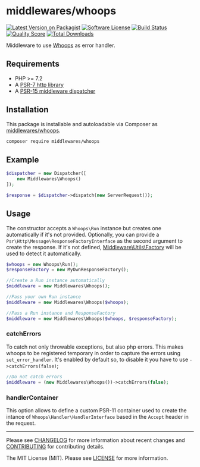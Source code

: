# middlewares/whoops

[![Latest Version on Packagist][ico-version]][link-packagist]
[![Software License][ico-license]](LICENSE)
[![Build Status][ico-travis]][link-travis]
[![Quality Score][ico-scrutinizer]][link-scrutinizer]
[![Total Downloads][ico-downloads]][link-downloads]

Middleware to use [Whoops](https://github.com/filp/whoops) as error handler.

## Requirements

* PHP >= 7.2
* A [PSR-7 http library](https://github.com/middlewares/awesome-psr15-middlewares#psr-7-implementations)
* A [PSR-15 middleware dispatcher](https://github.com/middlewares/awesome-psr15-middlewares#dispatcher)

## Installation

This package is installable and autoloadable via Composer as [middlewares/whoops](https://packagist.org/packages/middlewares/whoops).

```sh
composer require middlewares/whoops
```

## Example

```php
$dispatcher = new Dispatcher([
	new Middlewares\Whoops()
]);

$response = $dispatcher->dispatch(new ServerRequest());
```

## Usage

The constructor accepts a `Whoops\Run` instance but creates one automatically if it's not provided. Optionally, you can provide a `Psr\Http\Message\ResponseFactoryInterface` as the second argument to create the response. If it's not defined, [Middleware\Utils\Factory](https://github.com/middlewares/utils#factory) will be used to detect it automatically.

```php
$whoops = new Whoops\Run();
$responseFactory = new MyOwnResponseFactory();

//Create a Run instance automatically
$middleware = new Middlewares\Whoops();

//Pass your own Run instance
$middleware = new Middlewares\Whoops($whoops);

//Pass a Run instance and ResponseFactory
$middleware = new Middlewares\Whoops($whoops, $responseFactory);
```

### catchErrors

To catch not only throwable exceptions, but also php errors. This makes whoops to be registered temporary in order to capture the errors using `set_error_handler`. It's enabled by default so, to disable it you have to use `->catchErrors(false)`;

```php
//Do not catch errors
$middleware = (new Middlewares\Whoops())->catchErrors(false);
```

### handlerContainer

This option allows to define a custom PSR-11 container used to create the intance of `Whoops\Handler\HandlerInterface` based in the `Accept` header in the request.

---

Please see [CHANGELOG](CHANGELOG.md) for more information about recent changes and [CONTRIBUTING](CONTRIBUTING.md) for contributing details.

The MIT License (MIT). Please see [LICENSE](LICENSE) for more information.

[ico-version]: https://img.shields.io/packagist/v/middlewares/whoops.svg?style=flat-square
[ico-license]: https://img.shields.io/badge/license-MIT-brightgreen.svg?style=flat-square
[ico-travis]: https://img.shields.io/travis/middlewares/whoops/master.svg?style=flat-square
[ico-scrutinizer]: https://img.shields.io/scrutinizer/g/middlewares/whoops.svg?style=flat-square
[ico-downloads]: https://img.shields.io/packagist/dt/middlewares/whoops.svg?style=flat-square

[link-packagist]: https://packagist.org/packages/middlewares/whoops
[link-travis]: https://travis-ci.org/middlewares/whoops
[link-scrutinizer]: https://scrutinizer-ci.com/g/middlewares/whoops
[link-downloads]: https://packagist.org/packages/middlewares/whoops
